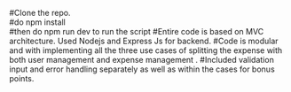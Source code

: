 #Clone the repo.  
#do npm install   
#then do npm run dev to run the script
#Entire code is based on MVC architecture. Used Nodejs and Express Js for backend.
#Code is modular and with implementing all the three use cases of splitting the expense with both user management and expense management .
#Included validation input and error handling separately as well as within the cases for bonus points.

